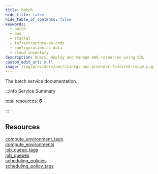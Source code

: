 ```yaml
---
title: batch
hide_title: false
hide_table_of_contents: false
keywords:
  - batch
  - aws
  - stackql
  - infrastructure-as-code
  - configuration-as-data
  - cloud inventory
description: Query, deploy and manage AWS resources using SQL
custom_edit_url: null
image: /img/providers/aws/stackql-aws-provider-featured-image.png
---
```


The batch service documentation.

:::info Service Summary

<div class="row">
<div class="providerDocColumn">
<span>total resources:&nbsp;<b>6</b></span><br />
</div>
</div>

:::

## Resources
<div class="row">
<div class="providerDocColumn">
<a href="/providers/aws/batch/compute_environment_tags/">compute_environment_tags</a><br />
<a href="/providers/aws/batch/compute_environments/">compute_environments</a><br />
<a href="/providers/aws/batch/job_queue_tags/">job_queue_tags</a>
</div>
<div class="providerDocColumn">
<a href="/providers/aws/batch/job_queues/">job_queues</a><br />
<a href="/providers/aws/batch/scheduling_policies/">scheduling_policies</a><br />
<a href="/providers/aws/batch/scheduling_policy_tags/">scheduling_policy_tags</a>
</div>
</div>
